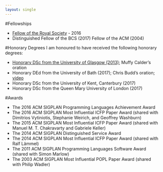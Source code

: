 ```yaml
---
layout: single
---
```

#Fellowships
* [Fellow of the Royal Society](https://royalsociety.org/people/simon-peyton-jones-12889/) - 2016
* 
    Distinguished Fellow of the BCS (2017)
    Fellow of the ACM (2004)

#Honorary Degrees
I am honoured to have received the following honorary degrees:

* [Honorary DSc from the University of Glasgow (2013)](https://www.gla.ac.uk/schools/computing/news/newsitem/?id=23); Muffy Calder’s oration
* Honorary DEd from the University of Bath (2017); Chris Budd’s oration; [video](https://vimeo.com/224453771)
* Honorary DSc from the University of Kent, Canterbury (2017)
* Honorary DSc from the Queen Mary University of London (2017)

 
#Awards
* The 2016 ACM SIGPLAN Programming Languages Achievement Award
* The 2016 ACM SIGPLAN Most Influential ICFP Paper Award (shared with Dimitrios Vytiniotis, Stephanie Weirich, and Geoffrey Washburn)
* The 2015 ACM SIGPLAN Most Influential ICFP Paper Award (shared with Manuel M. T. Chakravarty and Gabriele Keller)
* The 2014 ACM SIGPLAN Distinguished Service Award
* The 2014 ACM SIGPLAN Most Influential ICFP Paper Award (shared with Ralf Lämmel)
* The 2011 ACM SIGPLAN Programming Languages Software Award (shared with Simon Marlow)
* The 2003 ACM SIGPLAN Most Influential POPL Paper Award (shared with Philip Wadler)
